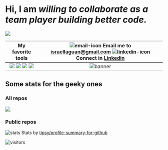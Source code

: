 # Hi, I am _willing to collaborate as a team player building better code._

<img
  src="https://cr-ss-service.azurewebsites.net/api/ScreenShot?widget=summary&username=Israel-Laguan&badges=3&show-avatar=false&branding=false&style=--header-bg-color:%23000;--border-radius:10px"
/>

|                                                     My favorite tools                                                     | ![email-icon][] Email me to [israellaguan@gmail.com][] ![linkedin-icon][] Connect in [Linkedin][] |
| :-----------------------------------------------------------------------------------------------------------------------: | :-----------------------------------------------------------------------------------------------: |
| [![][badge-react]][react-url] [![][badge-css]][css-url] [![][badge-nodejs]][node-url] [![][badge-postgres]][postgres-url] |                                            ![banner][]                                            |

## Some stats for the geeky ones

### All repos

<img
  src="https://cr-skills-chart-widget.azurewebsites.net/api/api?username=Israel-Laguan&skills=JavaScript,CSS,SCSS,TypeScript&show-other-skills=true"
/>

### Public repos

![stats][]
Stats by [tipsy/profile-summary-for-github][]

![visitors](https://visitor-badge.glitch.me/badge?page_id=Israel-Laguan/Israel-Laguan)

[pic]: https://avatars2.githubusercontent.com/u/36519478?s=460&v=4
[email-icon]: https://img.icons8.com/color/48/000000/message-squared.png
[israellaguan@gmail.com]: mailto:israellaguan@gmail.com
[linkedin-icon]: https://img.icons8.com/color/48/000000/linkedin.png
[linkedin]: https://www.linkedin.com/in/israellaguan
[github-icon]: https://img.icons8.com/color/48/000000/github--v1.png
[github]: https://github.com/Israel-Laguan
[badge-nodejs]: https://img.shields.io/badge/node.js-V14.x-339933?style=for-the-badge&logo=node.js
[badge-postgres]: https://img.shields.io/badge/database-postgreSQL-47A248?style=for-the-badge&logo=postgresql
[badge-react]: https://img.shields.io/badge/React-16+-61DAFB?style=for-the-badge&logo=react
[badge-css]: https://img.shields.io/badge/style-CSS-1572B6?style=for-the-badge&logo=css3
[banner]: https://github.com/Israel-Laguan/Israel-Laguan/raw/master/docs/banner.jpg
[stats]: https://github.com/Israel-Laguan/Israel-Laguan/raw/master/docs/github_stats.png
[tipsy/profile-summary-for-github]: https://profile-summary-for-github.com/user/israel-laguan

<!-- URL -->

[react-url]: https://reactjs.org/
[css-url]: https://www.w3schools.com/css/
[node-url]: https://nodejs.org/en/docs/
[postgres-url]: https://www.postgresql.org/docs/
